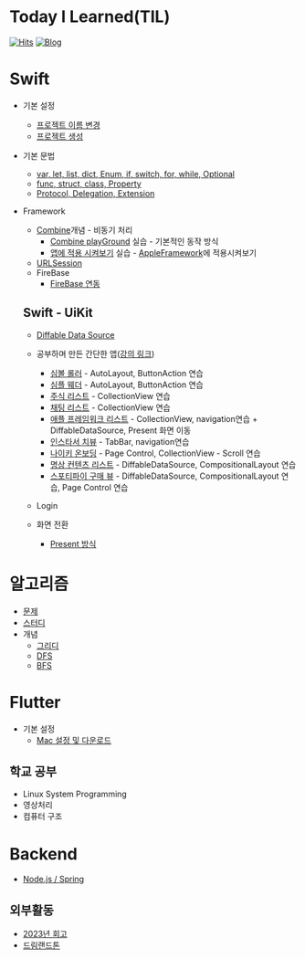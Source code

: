 # Today I Learned(TIL)
[![Hits](https://hits.seeyoufarm.com/api/count/incr/badge.svg?url=https%3A%2F%2Fgithub.com%2Falstjr7437%2FTIL&count_bg=%23499CF3&title_bg=%23000000&icon=adguard.svg&icon_color=%23FFFFFF&title=See&edge_flat=false)](https://hits.seeyoufarm.com)
[![Blog](https://img.shields.io/badge/Velog-velog.io/@alstjr7437-blue.svg)](https://velog.io/@alstjr7437)



# Swift

* 기본 설정
  * [프로젝트 이름 변경](https://velog.io/@alstjr7437/%ED%94%84%EB%A1%9C%EC%A0%9D%ED%8A%B8-%EC%9D%B4%EB%A6%84-%EB%B3%80%EA%B2%BD-iOS)
  * [프로젝트 생성](https://velog.io/@alstjr7437/iOS-%EC%B2%AB-%ED%94%84%EB%A1%9C%EC%A0%9D%ED%8A%B8-%EC%83%9D%EC%84%B1)

* 기본 문법
  * [var, let, list, dict, Enum, if, switch, for, while, Optional](./Swift/syntax/basic.md)
  * [func, struct, class, Property](./Swift/syntax/basic2.md)
  * [Protocol, Delegation, Extension](./Swift/syntax/basic3.md)

* Framework
  * [Combine](./Swift/API/Combine/Combine.md)개념 - 비동기 처리
    * [Combine playGround](./Swift/API/Combine/실습/Combine실습.md) 실습 - 기본적인 동작 방식
    * [앱에 적용 시켜보기](./Swift/API/Combine/실습/Combinme실습2.md) 실습 - [AppleFramework](./Swift/Uikit/Study/AppleFramework/AppleFramework.md)에 적용시켜보기
  * [URLSession](./Swift/API/URLSession/URLSession.md)
  * FireBase
    * [FireBase 연동](./Swift/Uikit/Firebase/FireBase.md)
  

  ## Swift - UiKit
  * [Diffable Data Source](./Swift/Uikit/diffable_datasource/diffable_datasource.md)
  * 공부하며 만든 간단한 앱([강의 링크](https://fastcampus.co.kr/dev_online_iosbible))
    * [심볼 롤러](./Swift/Uikit/Study/SymbolRoller/SymbolRoller.md) - AutoLayout, ButtonAction 연습
    * [심플 웨더](./Swift/Uikit/Study/SimpleWeather/SimpleWeather.md) - AutoLayout, ButtonAction 연습
    * [주식 리스트](./Swift/Uikit/Study/StockRank/StockRank.md) - CollectionView 연습
    * [채팅 리스트](./Swift/Uikit/Study/ChatList/ChatList.md) - CollectionView 연습
    * [애플 프레임워크 리스트](./Swift/Uikit/Study/AppleFramework/AppleFramework.md) - CollectionView, navigation연습 + DiffableDataSource, Present 화면 이동
    * [인스타서 치뷰](./Swift/Uikit/Study/InstaSearchView/InstaSearchView.md) - TabBar, navigation연습
    * [나이키 온보딩](./Swift/Uikit/Study/NRCOnboarding/NRCOnboarding.md) - Page Control, CollectionView - Scroll 연습
    * [명상 컨텐츠 리스트](./Swift/Uikit/Study/HeadSpaceFocus/HeadSpaceFocus.md) - DiffableDataSource, CompositionalLayout 연습
    * [스포티파이 구매 뷰](./Swift/Uikit/Study/SpotifyPaywall/SpotifyPaywall.md) - DiffableDataSource, CompositionalLayout 연습, Page Control 연습



  * Login

  * 화면 전환
    * [Present 방식](./Swift/Uikit/Screen/ScreenTransPresent/ScreenTransPresent.md)


# 알고리즘
* [문제](https://github.com/alstjr7437/Algorithm)
* [스터디](https://github.com/AlgoLeadMe/AlgoLeadMe-6)
* 개념
  * [그리디](./Algorithm/그리디/Greedy.md)
  * [DFS](./Algorithm/DFS_BFS/DFS.md)
  * [BFS](./Algorithm/DFS_BFS/BFS.md)

# Flutter
* 기본 설정 
  * [Mac 설정 및 다운로드](https://velog.io/@alstjr7437/MacFlutter-download)
## 학교 공부
* Linux System Programming
* 영상처리
* 컴퓨터 구조

# Backend
  * [Node.js / Spring](https://velog.io/@alstjr7437/Node.jsVsSpring)


## 외부활동
* [2023년 회고](https://velog.io/@alstjr7437/%ED%9A%8C%EA%B3%A0-2023%EB%85%84-%ED%9A%8C%EA%B3%A0)
* [드림랜드톤](https://velog.io/@alstjr7437/DreamLandThon1)
